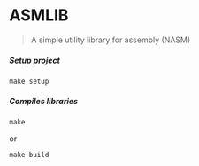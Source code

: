 # ASMLIB
> A simple utility library for assembly (NASM)

##### Setup project
```
make setup
```

##### Compiles libraries
```
make
```
or
```
make build
```
